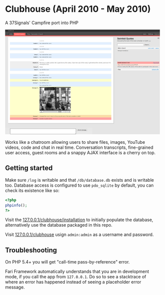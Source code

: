 # Clubhouse (April 2010 - May 2010)

A 37Signals' Campfire port into PHP

![image](https://github.com/radekstepan/Clubhouse/raw/master/example.png)

Works like a chatroom allowing users to share files, images, YouTube videos, code and chat in real time. Conversation transcripts, fine-grained user access, guest rooms and a snappy AJAX interface is a cherry on top.

## Getting started

Make sure `/log` is writable and that `/db/database.db` exists and is writable too. Database access is configured to use `pdo_sqlite` by default, you can check its existence like so:

```php
<?php
phpinfo();
?>
```

Visit the [127.0.0.1/clubhouse/installation](http://127.0.0.1/clubhouse/installation) to initially populate the database, alternatively use the database packaged in this repo.

Visit [127.0.0.1/clubhouse](http://127.0.0.1/clubhouse) usign `admin:admin` as a username and password.

## Troubleshooting

On PHP 5.4+ you will get "call-time pass-by-reference" error.

Fari Framework automatically understands that you are in development mode, if you call the app from `127.0.0.1`. Do so to see a stacktrace of where an error has happened instead of seeing a placeholder error message.